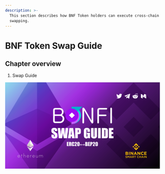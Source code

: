 ```yaml
---
description: >-
  This section describes how BNF Token holders can execute cross-chain token
  swapping.
---
```


# BNF Token Swap Guide

## Chapter overview <a id="chapter-overview"></a>

1. Swap Guide

![](../../.gitbook/assets/image%20%2852%29.png)



